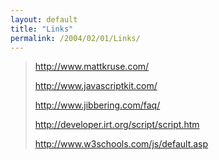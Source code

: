 ```yaml
---
layout: default
title: "Links"
permalink: /2004/02/01/Links/
---
```


<BLOCKQUOTE dir=ltr style="MARGIN-RIGHT: 0px">
<P><A href="http://www.mattkruse.com/" target=_blank> http://www.mattkruse.com/</A></P>
<P><A href="http://www.javascriptkit.com/" target=_blank>http://www.javascriptkit.com/</A></P>
<P><A href="http://www.jibbering.com/faq/">http://www.jibbering.com/faq/</A></P>
<P><A href="http://developer.irt.org/script/script.htm">http://developer.irt.org/script/script.htm</A></P>
<P><A href="http://www.w3schools.com/js/default.asp">http://www.w3schools.com/js/default.asp</A></P></BLOCKQUOTE>